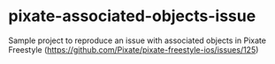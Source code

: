 pixate-associated-objects-issue
===============================

Sample project to reproduce an issue with associated objects in Pixate Freestyle (https://github.com/Pixate/pixate-freestyle-ios/issues/125) 
